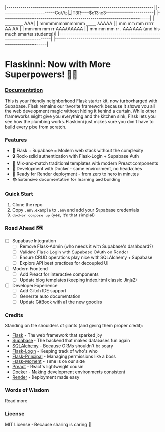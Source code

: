 |--------------------------------------------------------------------------|
|--------------------------Co/\/\p|_|T3R----$c13nc3------------------------|
|--------------------------------------------------------------------------| 
|     _________                    AAA                                     |
|    mmmmmmmmmmmm   _____         AAAAA                                    |
|   mm    mm    mm  rrrrr        AA   AA                                   |
|   mm    mm    mm  rr          AAAAAAAAA                                  |
|   mm    mm    mm  rr   _._   AAA     AAA (and his much smarter students!)|
|--------------------------------------------------------------------------|
|--------------------------------------------------------------------------|

# Flaskinni: Now with More Superpowers! 🦸‍♂️

### [Documentation](https://gilmour.gitbook.io/compsci/web-development)
This is your friendly neighborhood Flask starter kit, now turbocharged with Supabase. Flask remains our favorite framework because it shows you all the web development magic without hiding it behind a curtain. While other frameworks might give you everything and the kitchen sink, Flask lets you see how the plumbing works. Flaskinni just makes sure you don't have to build every pipe from scratch.

### Features
- 🚀 Flask + Supabase = Modern web stack without the complexity
- 🔒 Rock-solid authentication with Flask-Login + Supabase Auth
- 🎨 Mix-and-match traditional templates with modern Preact components
- 🐋 Development with Docker - same environment, no headaches
- 🚂 Ready for Render deployment - from zero to hero in minutes
- 📚 Extensive documentation for learning and building

### Quick Start
1. Clone the repo
2. Copy `.env.example` to `.env` and add your Supabase credentials
3. `docker compose up` (yes, it's that simple!)

### Road Ahead 🗺️
- [ ] Supabase Integration
  - [ ] Remove Flask-Admin (who needs it with Supabase's dashboard?)
  - [ ] Validate Flask-Login with Supabase OAuth on Render
  - [ ] Ensure CRUD operations play nice with SQLAlchemy + Supabase
  - [ ] Explore API best practices for decoupled UI
- [ ] Modern Frontend
  - [ ] Add Preact for interactive components
  - [ ] Update blog templates (keeping index.html classic Jinja2)
- [ ] Developer Experience
  - [ ] Add Glitch IDE support
  - [ ] Generate auto documentation
  - [ ] Update GitBook with all the new goodies

### Credits
Standing on the shoulders of giants (and giving them proper credit):

- [Flask](https://flask.pocoo.org/) - The web framework that sparked joy
- [Supabase](https://supabase.io/) - The backend that makes databases fun again
- [SQLAlchemy](https://www.sqlalchemy.org/) - Because ORMs shouldn't be scary
- [Flask-Login](https://flask-login.readthedocs.io/) - Keeping track of who's who
- [Flask-Principal](https://pythonhosted.org/Flask-Principal/) - Managing permissions like a boss
- [Flask-Moment](https://github.com/miguelgrinberg/Flask-Moment) - Time is on our side
- [Preact](https://preactjs.com/) - React's lightweight cousin
- [Docker](https://www.docker.com/) - Making development environments consistent
- [Render](https://render.com/) - Deployment made easy

### Words of Wisdom
Read more

### License
MIT License - Because sharing is caring 🤝